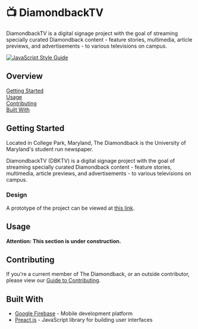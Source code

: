 # :tv: DiamondbackTV

DiamondbackTV is a digital signage project with the goal of streaming
specially curated Diamondback content - feature stories, multimedia, article
previews, and advertisements - to various televisions on campus.

[![JavaScript Style Guide](https://img.shields.io/badge/code_style-standard-brightgreen.svg)](https://standardjs.com)

## Overview

[Getting Started](#getting-started)  
[Usage](#usage)  
[Contributing](#contributing)  
[Built With](#built-with)

## Getting Started

Located in College Park, Maryland, The Diamondback is the University of
Maryland's student run newspaper.

DiamondbackTV (DBKTV) is a digital signage project with the goal of streaming
specially curated Diamondback content - feature stories, multimedia, article
previews, and advertisements - to various televisions on campus.

### Design

A prototype of the project can be viewed at [this link][1].

## Usage

**Attention: This section is under construction.**

## Contributing

If you're a current member of The Diamondback, or an outside contributor, please view
our [Guide to Contributing](CONTRIBUTING.md).

## Built With

- [Google Firebase][2] - Mobile development platform
- [Preact.js][3] - JavaScript library for building user interfaces

[1]: https://xd.adobe.com/view/e8f623a2-52e8-455d-7f57-05d9fa1ad038-9ec7/
[2]: https://firebase.google.com/
[3]: https://preactjs.com/
